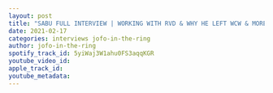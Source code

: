 ```yaml
---
layout: post
title: "SABU FULL INTERVIEW | WORKING WITH RVD & WHY HE LEFT WCW & MORE | JOFO in the RING #40"
date: 2021-02-17
categories: interviews jofo-in-the-ring
author: jofo-in-the-ring
spotify_track_id: 5yiWaj3W1ahu0FS3aqqKGR
youtube_video_id: 
apple_track_id: 
youtube_metadata: 
---
```

